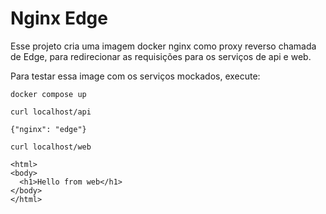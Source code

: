 # Nginx Edge

Esse projeto cria uma imagem docker nginx como proxy reverso chamada de Edge,
para redirecionar as requisições para os serviços de api e web.

Para testar essa image com os serviços mockados, execute:

```console
docker compose up
```

```console
curl localhost/api

{"nginx": "edge"}
```

```console
curl localhost/web

<html>
<body>
  <h1>Hello from web</h1>
</body>
</html>
```
